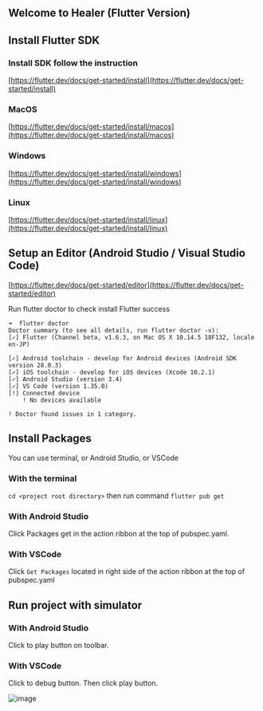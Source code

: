 ## Welcome to Healer (Flutter Version)

## Install Flutter SDK

### Install SDK follow the instruction

[https://flutter.dev/docs/get-started/install](https://flutter.dev/docs/get-started/install)

### MacOS

[https://flutter.dev/docs/get-started/install/macos](https://flutter.dev/docs/get-started/install/macos)

### Windows

[https://flutter.dev/docs/get-started/install/windows](https://flutter.dev/docs/get-started/install/windows)

### Linux

[https://flutter.dev/docs/get-started/install/linux](https://flutter.dev/docs/get-started/install/linux)

## Setup an Editor (Android Studio / Visual Studio Code)

[https://flutter.dev/docs/get-started/editor](https://flutter.dev/docs/get-started/editor)

Run flutter doctor to check install Flutter success

```
➜  flutter doctor 
Doctor summary (to see all details, run flutter doctor -v):
[✓] Flutter (Channel beta, v1.6.3, on Mac OS X 10.14.5 18F132, locale en-JP)
 
[✓] Android toolchain - develop for Android devices (Android SDK version 28.0.3)
[✓] iOS toolchain - develop for iOS devices (Xcode 10.2.1)
[✓] Android Studio (version 3.4)
[✓] VS Code (version 1.35.0)
[!] Connected device
    ! No devices available

! Doctor found issues in 1 category.
```

## Install Packages

You can use terminal, or Android Studio, or VSCode

### With the terminal

`cd <project root directory>` then run command `flutter pub get`

### With Android Studio

Click Packages get in the action ribbon at the top of pubspec.yaml.

### With VSCode

Click `Get Packages` located in right side of the action ribbon at the top of pubspec.yaml

## Run project with simulator

### With Android Studio

Click to play button on toolbar.

### With VSCode

Click to debug button. Then click play button.

![image](https://user-images.githubusercontent.com/47516405/63660427-6231fe00-c7f1-11e9-87d5-aeb475137674.png)

